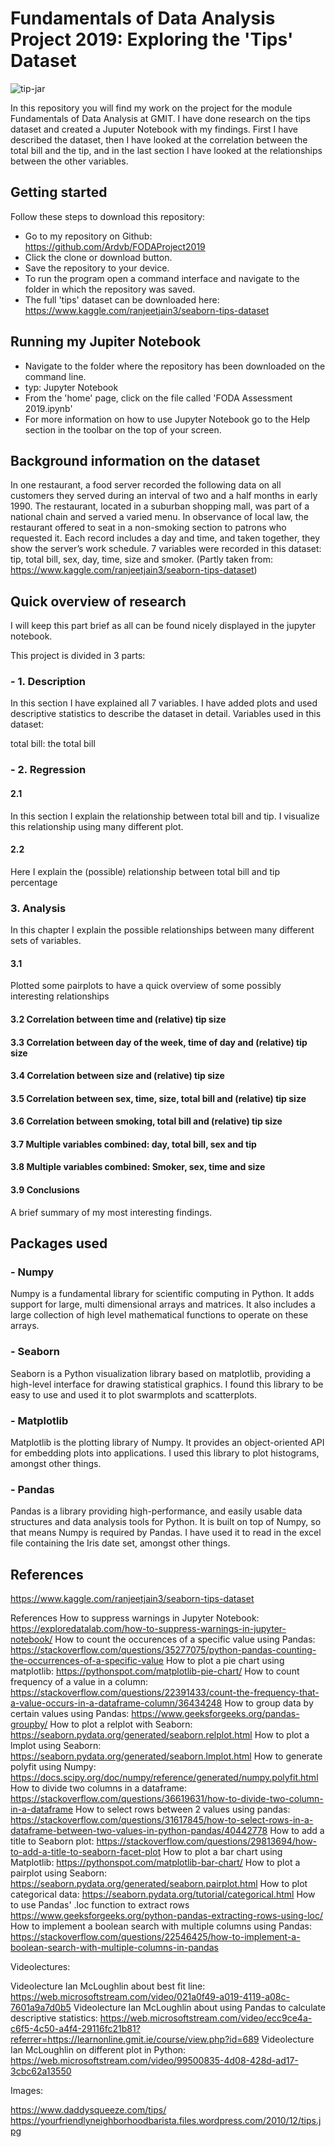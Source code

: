 # Fundamentals of Data Analysis Project 2019: Exploring the 'Tips' Dataset


![tip-jar](https://user-images.githubusercontent.com/47186083/68902310-de244e00-072f-11ea-83c9-0205dbbaf18a.jpg)

In this repository you will find my work on the project for the module Fundamentals of Data Analysis at GMIT.
I have done research on the tips dataset and created a Juputer Notebook with my findings.
First I have described the dataset, then I have looked at the correlation between the total bill and the tip, and in the last section I have looked at the relationships between the other variables.

## Getting started

Follow these steps to download this repository:

- Go to my repository on Github: https://github.com/Ardvb/FODAProject2019
- Click the clone or download button.
- Save the repository to your device.
- To run the program open a command interface and navigate to the folder in which the repository was saved.
- The full 'tips' dataset can be downloaded here: https://www.kaggle.com/ranjeetjain3/seaborn-tips-dataset

## Running my Jupiter Notebook
- Navigate to the folder where the repository has been downloaded on the command line.
- typ: Jupyter Notebook
- From the 'home' page, click on the file called 'FODA Assessment 2019.ipynb'
- For more information on how to use Jupyter Notebook go to the Help section in the toolbar on the top of your screen.

## Background information on the dataset
In one restaurant, a food server recorded the following data on all customers they served during an interval of two and a half months in early 1990. The restaurant, located in a suburban shopping mall, was part of a national chain and served a varied menu. In observance of local law, the restaurant offered to seat in a non-smoking section to patrons who requested it. Each record includes a day and time, and taken together, they show the server’s work schedule. 7 variables were recorded in this dataset: tip, total bill, sex, day, time, size and smoker.  (Partly taken from: https://www.kaggle.com/ranjeetjain3/seaborn-tips-dataset)

## Quick overview of research

I will keep this part brief as all can be found nicely displayed in the jupyter notebook.


This project is divided in 3 parts:

### - 1. Description

In this section I have explained all 7 variables. I have added plots and used descriptive statistics to describe the dataset in detail.
Variables used in this dataset:

total bill: the total bill 

### - 2. Regression

#### 2.1
In this section I explain the relationship between total bill and tip. I visualize this relationship using many different plot.
#### 2.2 
Here I explain the (possible) relationship between total bill and tip percentage

### 3. Analysis
In this chapter I explain the possible relationships between many different sets of variables.
#### 3.1
Plotted some pairplots to have a quick overview of some possibly interesting relationships
#### 3.2 Correlation between time and (relative) tip size
#### 3.3 Correlation between day of the week, time of day and (relative) tip size
#### 3.4 Correlation between size and (relative) tip size
#### 3.5 Correlation between sex, time, size, total bill and (relative) tip size
#### 3.6 Correlation between smoking, total bill and (relative) tip size
#### 3.7 Multiple variables combined: day, total bill, sex and tip
#### 3.8 Multiple variables combined: Smoker, sex, time and size
#### 3.9 Conclusions
A brief summary of my most interesting findings.


## Packages used

### - Numpy 
Numpy is a fundamental library for scientific computing in Python. It adds support for large, multi dimensional arrays and matrices. It also includes a large collection of high level mathematical functions to operate on these arrays.
### - Seaborn
Seaborn is a Python visualization library based on matplotlib, providing a high-level interface for drawing statistical graphics. I found this library to be easy to use and used it to plot swarmplots and scatterplots.
### - Matplotlib
Matplotlib is the plotting library of Numpy. It provides an object-oriented API for embedding plots into applications. I used this library to plot histograms, amongst other things.
### - Pandas
Pandas is a library providing high-performance, and easily usable data structures and data analysis tools for Python. It is built on top of Numpy, so that means Numpy is required by Pandas. I have used it to read in the excel file containing the Iris date set, amongst other things.


## References
https://www.kaggle.com/ranjeetjain3/seaborn-tips-dataset

References
How to suppress warnings in Jupyter Notebook: https://exploredatalab.com/how-to-suppress-warnings-in-jupyter-notebook/
How to count the occurences of a specific value using Pandas: https://stackoverflow.com/questions/35277075/python-pandas-counting-the-occurrences-of-a-specific-value
How to plot a pie chart using matplotlib: https://pythonspot.com/matplotlib-pie-chart/
How to count frequency of a value in a column: https://stackoverflow.com/questions/22391433/count-the-frequency-that-a-value-occurs-in-a-dataframe-column/36434248
How to group data by certain values using Pandas: https://www.geeksforgeeks.org/pandas-groupby/
How to plot a relplot with Seaborn: https://seaborn.pydata.org/generated/seaborn.relplot.html
How to plot a lmplot using Seaborn: https://seaborn.pydata.org/generated/seaborn.lmplot.html
How to generate polyfit using Numpy: https://docs.scipy.org/doc/numpy/reference/generated/numpy.polyfit.html
How to divide two columns in a dataframe: https://stackoverflow.com/questions/36619631/how-to-divide-two-column-in-a-dataframe
How to select rows between 2 values using pandas: https://stackoverflow.com/questions/31617845/how-to-select-rows-in-a-dataframe-between-two-values-in-python-pandas/40442778
How to add a title to Seaborn plot: https://stackoverflow.com/questions/29813694/how-to-add-a-title-to-seaborn-facet-plot
How to plot a bar chart using Matplotlib: https://pythonspot.com/matplotlib-bar-chart/
How to plot a pairplot using Seaborn: https://seaborn.pydata.org/generated/seaborn.pairplot.html
How to plot categorical data: https://seaborn.pydata.org/tutorial/categorical.html
How to use Pandas' .loc function to extract rows https://www.geeksforgeeks.org/python-pandas-extracting-rows-using-loc/
How to implement a boolean search with multiple columns using Pandas: https://stackoverflow.com/questions/22546425/how-to-implement-a-boolean-search-with-multiple-columns-in-pandas

Videolectures:

Videolecture Ian McLoughlin about best fit line: https://web.microsoftstream.com/video/021a0f49-a019-4119-a08c-7601a9a7d0b5
Videolecture Ian McLoughlin about using Pandas to calculate descriptive statistics: https://web.microsoftstream.com/video/ecc9ce4a-c6f5-4c50-a4f4-29116fc21b81?referrer=https://learnonline.gmit.ie/course/view.php?id=689
Videolecture Ian McLoughlin on different plot in Python: https://web.microsoftstream.com/video/99500835-4d08-428d-ad17-3cbc62a13550

Images: 

https://www.daddysqueeze.com/tips/
https://yourfriendlyneighborhoodbarista.files.wordpress.com/2010/12/tips.jpg
